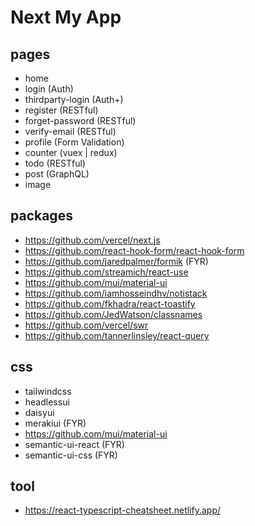 # Next My App

## pages

- home
- login (Auth)
- thirdparty-login (Auth+)
- register (RESTful)
- forget-password (RESTful)
- verify-email (RESTful)
- profile (Form Validation)
- counter (vuex | redux)
- todo (RESTful)
- post (GraphQL)
- image

## packages

- https://github.com/vercel/next.js
- https://github.com/react-hook-form/react-hook-form
- https://github.com/jaredpalmer/formik (FYR)
- https://github.com/streamich/react-use
- https://github.com/mui/material-ui
- https://github.com/iamhosseindhv/notistack
- https://github.com/fkhadra/react-toastify
- https://github.com/JedWatson/classnames
- https://github.com/vercel/swr
- https://github.com/tannerlinsley/react-query

## css

- tailwindcss
- headlessui
- daisyui
- merakiui (FYR)
- https://github.com/mui/material-ui
- semantic-ui-react (FYR)
- semantic-ui-css (FYR)

## tool

- https://react-typescript-cheatsheet.netlify.app/
